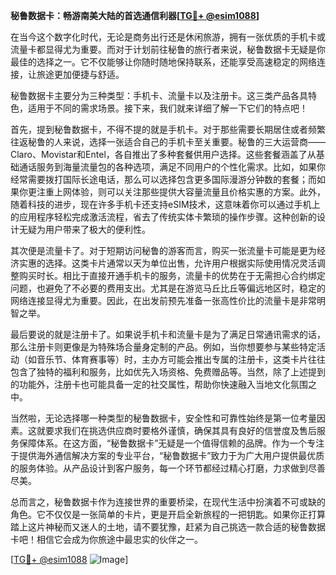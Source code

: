**秘鲁数据卡：畅游南美大陆的首选通信利器[[TG💪+ @esim1088](https://t.me/s/esim1088)]**

在当今这个数字化时代，无论是商务出行还是休闲旅游，拥有一张优质的手机卡或流量卡都显得尤为重要。而对于计划前往秘鲁的旅行者来说，秘鲁数据卡无疑是你最佳的选择之一。它不仅能够让你随时随地保持联系，还能享受高速稳定的网络连接，让旅途更加便捷与舒适。

秘鲁数据卡主要分为三种类型：手机卡、流量卡以及注册卡。这三类产品各具特色，适用于不同的需求场景。接下来，我们就来详细了解一下它们的特点吧！

首先，提到秘鲁数据卡，不得不提的就是手机卡。对于那些需要长期居住或者频繁往返秘鲁的人来说，选择一张适合自己的手机卡至关重要。秘鲁的三大运营商——Claro、Movistar和Entel，各自推出了多种套餐供用户选择。这些套餐涵盖了从基础通话服务到海量流量包的各种选项，满足不同用户的个性化需求。比如，如果你经常需要拨打国际长途电话，那么可以选择包含更多国际漫游分钟数的套餐；而如果你更注重上网体验，则可以关注那些提供大容量流量且价格实惠的方案。此外，随着科技的进步，现在许多手机卡还支持eSIM技术，这意味着你可以通过手机上的应用程序轻松完成激活流程，省去了传统实体卡繁琐的操作步骤。这种创新的设计无疑为用户带来了极大的便利性。

其次便是流量卡了。对于短期访问秘鲁的游客而言，购买一张流量卡可能是更为经济实惠的选择。这类卡片通常以天为单位出售，允许用户根据实际使用情况灵活调整购买时长。相比于直接开通手机卡的服务，流量卡的优势在于无需担心合约绑定问题，也避免了不必要的费用支出。尤其是在游览马丘比丘等偏远地区时，稳定的网络连接显得尤为重要。因此，在出发前预先准备一张高性价比的流量卡是非常明智之举。

最后要说的就是注册卡了。如果说手机卡和流量卡是为了满足日常通讯需求的话，那么注册卡则更像是为特殊场合量身定制的产品。例如，当你想要参与某些特定活动（如音乐节、体育赛事等）时，主办方可能会推出专属的注册卡，这类卡片往往包含了独特的福利和服务，比如优先入场资格、免费赠品等。当然，除了上述提到的功能外，注册卡也可能具备一定的社交属性，帮助你快速融入当地文化氛围之中。

当然啦，无论选择哪一种类型的秘鲁数据卡，安全性和可靠性始终是第一位考量因素。这就要求我们在挑选供应商时要格外谨慎，确保其具有良好的信誉度及售后服务保障体系。在这方面，“秘鲁数据卡”无疑是一个值得信赖的品牌。作为一个专注于提供海外通信解决方案的专业平台，“秘鲁数据卡”致力于为广大用户提供最优质的服务体验。从产品设计到客户服务，每一个环节都经过精心打磨，力求做到尽善尽美。

总而言之，秘鲁数据卡作为连接世界的重要桥梁，在现代生活中扮演着不可或缺的角色。它不仅仅是一张简单的卡片，更是开启全新旅程的一把钥匙。如果你正打算踏上这片神秘而又迷人的土地，请不要犹豫，赶紧为自己挑选一款合适的秘鲁数据卡吧！相信它会成为你旅途中最忠实的伙伴之一。

[[TG💪+ @esim1088](https://t.me/s/esim1088) ![Image](https://i.postimg.cc/4NQfJmqS/Snipaste-2025-05-13-00-14-12.png)]